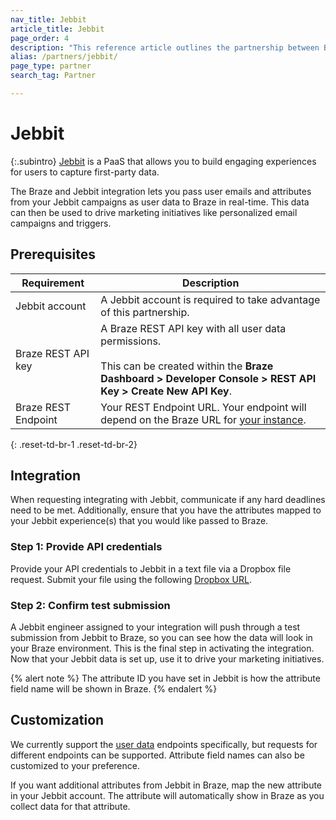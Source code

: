 ```yaml
---
nav_title: Jebbit
article_title: Jebbit
page_order: 4
description: "This reference article outlines the partnership between Braze and Jebbit, a PaaS that allows you to pass user emails and attributes from your Jebbit campaigns as user data to Braze in real-time."
alias: /partners/jebbit/
page_type: partner
search_tag: Partner

---
```


# Jebbit

{:.subintro}
[Jebbit](https://www.jebbit.com/) is a PaaS that allows you to build engaging experiences for users to capture first-party data.

The Braze and Jebbit integration lets you pass user emails and attributes from your Jebbit campaigns as user data to Braze in real-time. This data can then be used to drive marketing initiatives like personalized email campaigns and triggers. 

## Prerequisites

| Requirement | Description |
|---|---|
|Jebbit account | A Jebbit account is required to take advantage of this partnership. |
| Braze REST API key | A Braze REST API key with all user data permissions. <br><br> This can be created within the **Braze Dashboard > Developer Console > REST API Key > Create New API Key**. |
|Braze REST Endpoint | Your REST Endpoint URL. Your endpoint will depend on the Braze URL for [your instance]({{site.baseurl}}/api/basics/#endpoints). |
{: .reset-td-br-1 .reset-td-br-2}

## Integration

When requesting integrating with Jebbit, communicate if any hard deadlines need to be met. Additionally, ensure that you have the attributes mapped to your Jebbit experience(s) that you would like passed to Braze.

### Step 1: Provide API credentials

Provide your API credentials to Jebbit in a text file via a Dropbox file request. 
Submit your file using the following [Dropbox URL](https://www.dropbox.com/request/RqKQHkJHXw1cFBKbXpZx).

### Step 2: Confirm test submission

A Jebbit engineer assigned to your integration will push through a test submission from Jebbit to Braze, so you can see how the data will look in your Braze environment. This is the final step in activating the integration. Now that your Jebbit data is set up, use it to drive your marketing initiatives.

{% alert note %}
The attribute ID you have set in Jebbit is how the attribute field name will be shown in Braze.
{% endalert %}

## Customization

We currently support the [user data]({{site.baseurl}}/api/endpoints/user_data/) endpoints specifically, but requests for different endpoints can be supported.
Attribute field names can also be customized to your preference.

If you want additional attributes from Jebbit in Braze, map the new attribute in your Jebbit account. The attribute will automatically show in Braze as you collect data for that attribute.
